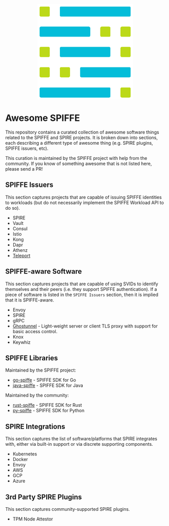 <p align="center">
  <img width="300" height="300" src="./.img/spiffe-icon.png">
</p>

# Awesome SPIFFE
This repository contains a curated collection of awesome software things related to the SPIFFE and SPIRE projects. It is broken down into sections, each describing a different type of awesome thing (e.g. SPIRE plugins, SPIFFE issuers, etc).

This curation is maintained by the SPIFFE project with help from the community. If you know of something awesome that is not listed here, please send a PR!

## SPIFFE Issuers
This section captures projects that are capable of issuing SPIFFE identities to workloads (but do not necessarily implement the SPIFFE Workload API to do so).

* SPIRE
* Vault
* Consul
* Istio
* Kong
* Dapr
* Athenz
* [Teleport](https://github.com/gravitational/teleport)

## SPIFFE-aware Software
This section captures projects that are capable of using SVIDs to identify themselves and their peers (i.e. they support SPIFFE authentication). If a piece of software is listed in the `SPIFFE Issuers` section, then it is implied that it is SPIFFE-aware.

* Envoy
* SPIRE
* gRPC
* [Ghostunnel](https://github.com/ghostunnel/ghostunnel) - Light-weight server or client TLS proxy with support for basic access control.
* Knox
* Keywhiz

## SPIFFE Libraries

Maintained by the SPIFFE project:

* [go-spiffe](https://github.com/spiffe/go-spiffe) - SPIFFE SDK for Go
* [java-spiffe](https://github.com/spiffe/java-spiffe) - SPIFFE SDK for Java

Maintained by the community:

* [rust-spiffe](https://github.com/maxlambrecht/rust-spiffe) - SPIFFE SDK for Rust
* [py-spiffe](https://github.com/HewlettPackard/py-spiffe) - SPIFFE SDK for Python

## SPIRE Integrations
This section captures the list of software/platforms that SPIRE integrates with, either via built-in support or via discrete supporting components.

* Kubernetes
* Docker
* Envoy
* AWS
* GCP
* Azure

## 3rd Party SPIRE Plugins
This section captures community-supported SPIRE plugins.

* TPM Node Attestor

